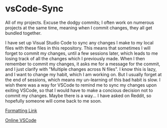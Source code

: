 # vsCode-Sync
All of my projects. Excuse the dodgy commits; I often work on numerous projects at the same time, meaning when I commit changes, they all get bundled together. 

I have set up Visual Studio Code to sync any changes I make to my local files with these files in this repository. This means that sometimes I will forget to commit my changes, until a few sessions later, which leads to me losing track of all the changes which I previously made. When I then remember to commit my changes, it asks me for a message for the commit, and I just clarify with "Multiple changes across N files". I know this is lazy, and I want to change my habit, which I am working on. But I usually forget at the end of sessions, which means my un-learning of this bad habit is slow. I wish there was a way for VSCode to remind me to sync my changes upon exiting VSCode, so that I would have to make a concious decision not to commit my changes. Maybe there is a way... I have asked on Reddit, so hopefully someone will come back to me soon.

[Formatting Link](https://docs.github.com/en/github/writing-on-github/getting-started-with-writing-and-formatting-on-github/basic-writing-and-formatting-syntax)

[Online VSCode](https://gitpod.io/#https://github.com/Dowzer721/vsCode-Sync)